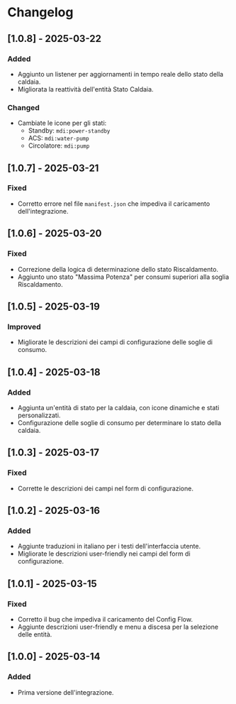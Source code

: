 # Changelog

## [1.0.8] - 2025-03-22
### Added
- Aggiunto un listener per aggiornamenti in tempo reale dello stato della caldaia.
- Migliorata la reattività dell'entità Stato Caldaia.

### Changed
- Cambiate le icone per gli stati:
  - Standby: `mdi:power-standby`
  - ACS: `mdi:water-pump`
  - Circolatore: `mdi:pump`

## [1.0.7] - 2025-03-21
### Fixed
- Corretto errore nel file `manifest.json` che impediva il caricamento dell'integrazione.

## [1.0.6] - 2025-03-20
### Fixed
- Correzione della logica di determinazione dello stato Riscaldamento.
- Aggiunto uno stato "Massima Potenza" per consumi superiori alla soglia Riscaldamento.

## [1.0.5] - 2025-03-19
### Improved
- Migliorate le descrizioni dei campi di configurazione delle soglie di consumo.

## [1.0.4] - 2025-03-18
### Added
- Aggiunta un'entità di stato per la caldaia, con icone dinamiche e stati personalizzati.
- Configurazione delle soglie di consumo per determinare lo stato della caldaia.

## [1.0.3] - 2025-03-17
### Fixed
- Corrette le descrizioni dei campi nel form di configurazione.

## [1.0.2] - 2025-03-16
### Added
- Aggiunte traduzioni in italiano per i testi dell'interfaccia utente.
- Migliorate le descrizioni user-friendly nei campi del form di configurazione.

## [1.0.1] - 2025-03-15
### Fixed
- Corretto il bug che impediva il caricamento del Config Flow.
- Aggiunte descrizioni user-friendly e menu a discesa per la selezione delle entità.

## [1.0.0] - 2025-03-14
### Added
- Prima versione dell'integrazione.
